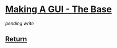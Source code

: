 # [Making A GUI - The Base](https://docs.pipewarp.co.uk/SYSlang/#Index)

_pending write_

## [Return](https://docs.pipewarp.co.uk/SYSlang/#Index)

